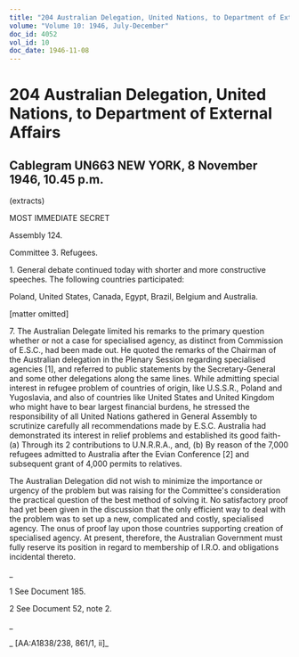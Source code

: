 ```yaml
---
title: "204 Australian Delegation, United Nations, to Department of External Affairs"
volume: "Volume 10: 1946, July-December"
doc_id: 4052
vol_id: 10
doc_date: 1946-11-08
---
```


# 204 Australian Delegation, United Nations, to Department of External Affairs

## Cablegram UN663 NEW YORK, 8 November 1946, 10.45 p.m.

(extracts)

MOST IMMEDIATE SECRET

Assembly 124.

Committee 3. Refugees.

1\. General debate continued today with shorter and more constructive speeches. The following countries participated:

Poland, United States, Canada, Egypt, Brazil, Belgium and Australia.

[matter omitted]

7\. The Australian Delegate limited his remarks to the primary question whether or not a case for specialised agency, as distinct from Commission of E.S.C., had been made out. He quoted the remarks of the Chairman of the Australian delegation in the Plenary Session regarding specialised agencies [1], and referred to public statements by the Secretary-General and some other delegations along the same lines. While admitting special interest in refugee problem of countries of origin, like U.S.S.R., Poland and Yugoslavia, and also of countries like United States and United Kingdom who might have to bear largest financial burdens, he stressed the responsibility of all United Nations gathered in General Assembly to scrutinize carefully all recommendations made by E.S.C. Australia had demonstrated its interest in relief problems and established its good faith- (a) Through its 2 contributions to U.N.R.R.A., and, (b) By reason of the 7,000 refugees admitted to Australia after the Evian Conference [2] and subsequent grant of 4,000 permits to relatives.

The Australian Delegation did not wish to minimize the importance or urgency of the problem but was raising for the Committee's consideration the practical question of the best method of solving it. No satisfactory proof had yet been given in the discussion that the only efficient way to deal with the problem was to set up a new, complicated and costly, specialised agency. The onus of proof lay upon those countries supporting creation of specialised agency. At present, therefore, the Australian Government must fully reserve its position in regard to membership of I.R.O. and obligations incidental thereto.

_

1 See Document 185.

2 See Document 52, note 2.

_

_ [AA:A1838/238, 861/1, ii]_
